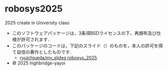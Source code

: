 # robosys2025
2025 create in University class

- このソフトウェアパッケージは，3条項BSDライセンスの下，再頒布及び仕様が許可されます．
- このパッケージのコードは，下記のスライド（）のものを，本人の許可を得て自信の著作としたものです．
	- [ryuichiueda/my_slides robosys_2025](https://github.com/ryuichiueda/slides_marp/tree/master/robosys2025)
- © 2025 highbridge-yayoi
